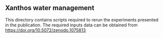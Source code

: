## Xanthos water management

This directory contains scripts required to rerun the experiments presented in the publication. The required inputs data can be obtained from https://doi.org/10.5072/zenodo.1075813
